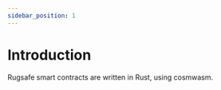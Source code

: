 ```yaml
---
sidebar_position: 1
---
```


# Introduction

Rugsafe smart contracts are written in Rust, using cosmwasm.